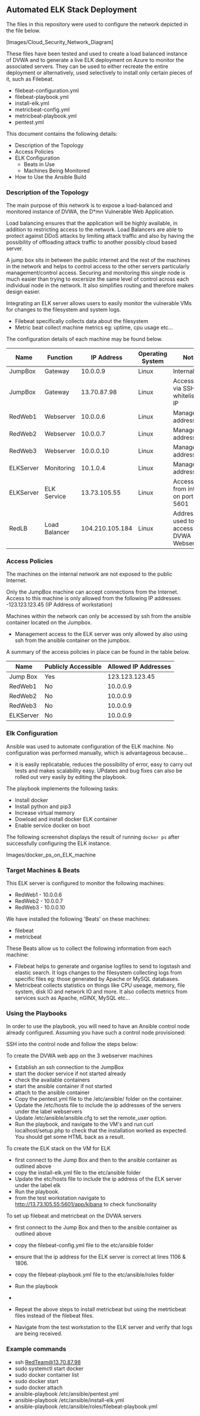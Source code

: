 ## Automated ELK Stack Deployment

The files in this repository were used to configure the network depicted in the file below.

[Images/Cloud_Security_Network_Diagram]

These files have been tested and used to create a load balanced instance of DVWA and to generate a live ELK deployment on Azure to monitor the associated servers. They can be used to either recreate the entire deployment or alternatively, used selectively to install only certain pieces of it, such as Filebeat.

  - filebeat-configuration.yml
  - filebeat-playbook.yml
  - install-elk.yml
  - metricbeat-config.yml
  - metricbeat-playbook.yml
  - pentest.yml

This document contains the following details:
- Description of the Topology
- Access Policies
- ELK Configuration
  - Beats in Use
  - Machines Being Monitored
- How to Use the Ansible Build


### Description of the Topology

The main purpose of this network is to expose a load-balanced and monitored instance of DVWA, the D*mn Vulnerable Web Application.

Load balancing ensures that the application will be highly available, in addition to restricting access to the network.
Load Balancers are able to protect against DDoS attacks by limiting attack traffic and also by having the possibility of offloading attack traffic to another possibly cloud based server.

A jump box sits in between the public internet and the rest of the machines in the network and helps to control access to the other servers particularly management/control access. Securing and monitoring this single node is much easier than trying to excersize the same level of control across each individual node in the network. It also simplifies routing and therefore makes design easier.

Integrating an ELK server allows users to easily monitor the vulnerable VMs for changes to the filesystem and system logs.
- Filebeat specifically collects data about the filesystem
- Metric beat collect machine metrics eg: uptime, cpu usage etc...

The configuration details of each machine may be found below.


| Name     | Function    | IP Address      | Operating System | Notes                                  |
|----------|-------------|-----------------|------------------|----------------------------------------|
| JumpBox  | Gateway     | 10.0.0.9        | Linux            | Internal                               |
| JumpBox  | Gateway     | 13.70.87.98     | Linux            | Accessible via SSH from whitelisted IP |
| RedWeb1  | Webserver   | 10.0.0.6        | Linux            | Management address                     |
| RedWeb2  | Webserver   | 10.0.0.7        | Linux            | Management address                     |
| RedWeb3  | Webserver   | 10.0.0.10       | Linux            | Management address                     |
| ELKServer| Monitoring  | 10.1.0.4        | Linux            | Management address                     |
| ELKServer| ELK Service | 13.73.105.55    | Linux            | Accessible from internet on port 5601  |
| RedLB    |Load Balancer| 104.210.105.184 | Linux            | Address used to access DVWA Webservers |

### Access Policies

The machines on the internal network are not exposed to the public Internet. 

Only the JumpBox machine can accept connections from the Internet. Access to this machine is only allowed from the following IP addresses:
-123.123.123.45 (IP Address of workstation)

Machines within the network can only be accessed by ssh from the ansible container located on the Jumpbox.
- Management access to the ELK server was only allowed by also using ssh from the ansible container on the jumpbox.

A summary of the access policies in place can be found in the table below.

| Name        | Publicly Accessible | Allowed IP Addresses |
|-------------|---------------------|----------------------|
| Jump Box    | Yes                 | 123.123.123.45        |
| RedWeb1     | No                  | 10.0.0.9             |
| RedWeb2     | No                  | 10.0.0.9             |
| RedWeb3     | No                  | 10.0.0.9             |
| ELKServer   | No                  | 10.0.0.9             |

### Elk Configuration

Ansible was used to automate configuration of the ELK machine. No configuration was performed manually, which is advantageous because...
- it is easily replicatable, reduces the possibility of error, easy to carry out tests and makes scalability easy. UPdates and bug fixes can also be rolled out very easily by editing the playbook.

The playbook implements the following tasks:

- Install docker
- Install python and pip3 
- Increase virtual memory
- Dowload and install docker ELK container
- Enable service docker on boot

The following screenshot displays the result of running `docker ps` after successfully configuring the ELK instance.

Images/docker_ps_on_ELK_machine

### Target Machines & Beats
This ELK server is configured to monitor the following machines:
- RedWeb1 - 10.0.0.6
- RedWeb2 - 10.0.0.7
- RedWeb3 - 10.0.0.10

We have installed the following 'Beats' on these machines:
- filebeat
- metricbeat

These Beats allow us to collect the following information from each machine:
- Filebeat helps to generate and organise logfiles to send to logstash and elastic search. It logs changes to the filesystem collecting logs from specific files eg: those generated by Apache or MySQL databases.
- Metricbeat collects statistics on things like CPU useage, memory, file system, disk IO and network IO and more. It also collects metrics from services such as Apache, nGINX, MySQL etc...

### Using the Playbooks
In order to use the playbook, you will need to have an Ansible control node already configured. Assuming you have such a control node provisioned: 

SSH into the control node and follow the steps below:

To create the DVWA web app on the 3 webserver machines

- Establish an ssh connection to the JumpBox 
- start the docker service if not started already
- check the available containers
- start the ansible container if not started
- attach to the ansible container
- Copy the pentest.yml file to the /etc/ansible/ folder on the container.
- Update the /etc/hosts file to include the  ip addresses of the servers under the label webservers
- Update /etc/ansible/ansible.cfg to set the remote_user option.
- Run the playbook, and navigate to the VM's and run curl localhost/setup.php to check that the installation worked as expected. You should get some HTML back as a result.

To create the ELK stack on the VM for ELK

- first connect to the Jump Box and then to the ansible container as outlined above
- copy the install-elk.yml file to the etc/ansible folder
- Update the etc/hosts file to include the ip address of the ELK server under the label elk 
- Run the playbook.
- from the test workstation navigate to http://13.73.105.55:5601/app/kibana to check functionality

To set up filebeat and metricbeat on the DVWA servers

- first connect to the Jump Box and then to the ansible container as outlined above
- copy the filebeat-config.yml file to the etc/ansible folder
- ensure that the ip address for the ELK server is correct at lines 1106 & 1806.
- copy the filebeat-playbook.yml file to the etc/ansible/roles folder
- Run the playbook
- 
- Repeat the above steps to install metricbeat but using the metrticbeat files instead of the filebeat files.

- Navigate from the test workstation to the ELK server and verify that logs are being received. 

### Example commands

 - ssh RedTeam@13.70.87.98
 - sudo systemctl start docker
 - sudo docker container list
 - sudo docker start <container-name>
 - sudo docker attach <container-name>
 - ansible-playbook /etc/ansible/pentest.yml
 - ansible-playbook /etc/ansible/install-elk.yml
 - ansible-playbook /etc/ansible/roles/filebeat-playbook.yml
